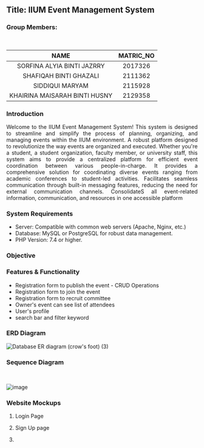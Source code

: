 
<h2>Title: IIUM Event Management System</h2>
<h3>Group Members:</h3><br>

| NAME                           | MATRIC_NO |
|:------------------------------:|:---------:|
| SORFINA ALYIA BINTI JAZRRY     | 2017326   |
| SHAFIQAH BINTI GHAZALI         | 2111362   |
| SIDDIQUI MARYAM                | 2115928   |
| KHAIRINA MAISARAH BINTI HUSNY  | 2129358   |

<h3>Introduction</h3>

<p style='text-align: justify;'> Welcome to the IIUM Event Management System! This system is designed to streamline and simplify the process of planning, organizing, and managing events within the IIUM environment. A robust platform designed to revolutionize the way events are organized and executed. Whether you're a student, a student organization, faculty member, or university staff, this system aims to provide a centralized platform for efficient event coordination between various people-in-charge. It provides a comprehensive solution for coordinating diverse events ranging from academic conferences to student-led activities. Facilitates seamless communication through built-in messaging features, reducing the need for external communication channels. ConsolidateS all event-related information, communication, and resources in one accessible platform </p>

<h3>System Requirements</h3>
<ul>
    <li>Server: Compatible with common web servers (Apache, Nginx, etc.)</li>
    <li>Database: MySQL or PostgreSQL for robust data management.</li>
    <li>PHP Version: 7.4 or higher.</li>
</ul>

<h3>Objective</h3>

<h3>Features & Functionality</h3>
<ul>
    <li>Registration form to publish the event - CRUD Operations</li>
    <li>Registration form to join the event</li>
    <li>Registration form to recruit committee</li>
    <li>Owner's event can see list of attendees</li>
    <li>User's profile </li>
    <li>search bar and filter keyword</li>
</ul>

<h3>ERD Diagram</h3>

![Database ER diagram (crow's foot) (3)](https://github.com/sorfinaly/IIUM-Event-Management-System/assets/101689696/e5fc4cb4-a9c1-4f3f-99b9-689d8a08fa55)


<h3>Sequence Diagram</h3> <br>

![image](https://github.com/sorfinaly/IIUM-Event-Management-System/assets/85787305/498c5051-25bd-4a2c-9e07-a479f455983a)


<h3>Website Mockups</h3>

1. Login Page

2. Sign Up page

3. 
